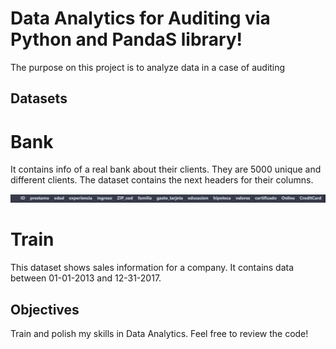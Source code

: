 # Data Analytics for Auditing via Python and PandaS library!

The purpose on this project is to analyze data in a case of auditing

## Datasets

# Bank

It contains info of a real bank about their clients. They are 5000 unique and different clients.
The dataset contains the next headers for their columns.

![alt text](image.png)

# Train

This dataset shows sales information for a company. It contains data between 01-01-2013 and 12-31-2017.

## Objectives

Train and polish my skills in Data Analytics. Feel free to review the code!
